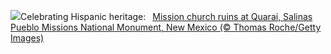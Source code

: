 ![](https://www.bing.com/th?id=OHR.MissionRuins_EN-US2486545022_UHD.jpg&w=1000)Celebrating Hispanic heritage:&nbsp;&ensp;[Mission church ruins at Quarai, Salinas Pueblo Missions National Monument, New Mexico (© Thomas Roche/Getty Images)](https://www.bing.com/th?id=OHR.MissionRuins_EN-US2486545022_UHD.jpg)
<br><br/>

